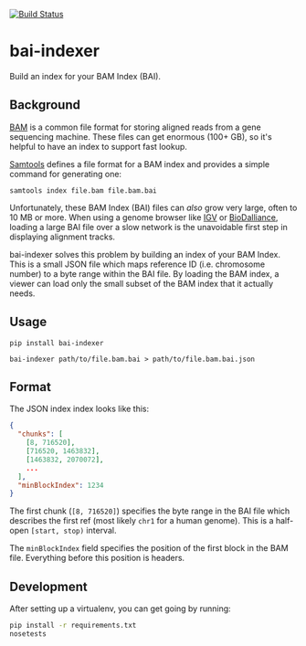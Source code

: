 [![Build Status](https://travis-ci.org/hammerlab/bai-indexer.svg?branch=master)](https://travis-ci.org/hammerlab/bai-indexer)

bai-indexer
===========

Build an index for your BAM Index (BAI).

Background
----------

[BAM][1] is a common file format for storing aligned reads from a gene
sequencing machine. These files can get enormous (100+ GB), so it's helpful to
have an index to support fast lookup.

[Samtools][2] defines a file format for a BAM index and provides a simple
command for generating one:

```
samtools index file.bam file.bam.bai
```

Unfortunately, these BAM Index (BAI) files can _also_ grow very large, often to
10 MB or more. When using a genome browser like [IGV][3] or [BioDalliance][4],
loading a large BAI file over a slow network is the unavoidable first step in
displaying alignment tracks.

bai-indexer solves this problem by building an index of your BAM Index. This is
a small JSON file which maps reference ID (i.e. chromosome number) to a byte
range within the BAI file. By loading the BAM index, a viewer can load only the
small subset of the BAM index that it actually needs.

Usage
-----

    pip install bai-indexer

    bai-indexer path/to/file.bam.bai > path/to/file.bam.bai.json

Format
------

The JSON index index looks like this:

```json
{
  "chunks": [
    [8, 716520],
    [716520, 1463832],
    [1463832, 2070072],
    ...
  ],
  "minBlockIndex": 1234
}
```

The first chunk (`[8, 716520]`) specifies the byte range in the BAI file which
describes the first ref (most likely `chr1` for a human genome). This is a
half-open `[start, stop)` interval.

The `minBlockIndex` field specifies the position of the first block in the BAM
file. Everything before this position is headers.

Development
-----------

After setting up a virtualenv, you can get going by running:

```bash
pip install -r requirements.txt
nosetests
```


[1]: https://github.com/samtools/hts-specs
[2]: http://www.htslib.org/
[3]: http://www.broadinstitute.org/igv/
[4]: http://www.biodalliance.org/
